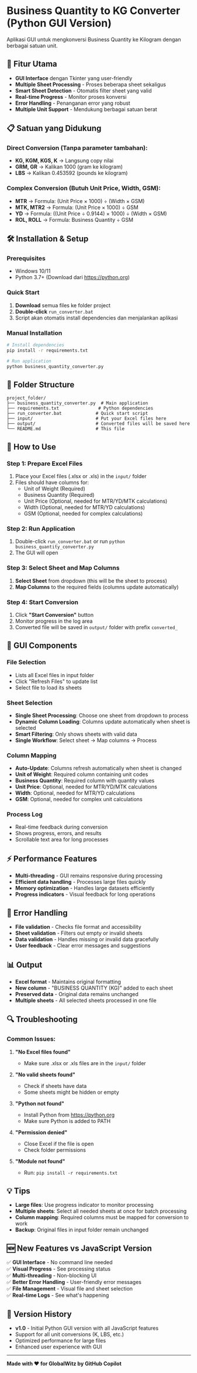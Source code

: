 # Business Quantity to KG Converter (Python GUI Version)

Aplikasi GUI untuk mengkonversi Business Quantity ke Kilogram dengan berbagai satuan unit.

## 🚀 Fitur Utama

- **GUI Interface** dengan Tkinter yang user-friendly
- **Multiple Sheet Processing** - Proses beberapa sheet sekaligus
- **Smart Sheet Detection** - Otomatis filter sheet yang valid
- **Real-time Progress** - Monitor proses konversi
- **Error Handling** - Penanganan error yang robust
- **Multiple Unit Support** - Mendukung berbagai satuan berat

## 📋 Satuan yang Didukung

### Direct Conversion (Tanpa parameter tambahan):
- **KG, KGM, KGS, K** → Langsung copy nilai
- **GRM, GR** → Kalikan 1000 (gram ke kilogram)
- **LBS** → Kalikan 0.453592 (pounds ke kilogram)

### Complex Conversion (Butuh Unit Price, Width, GSM):
- **MTR** → Formula: (Unit Price × 1000) ÷ (Width × GSM)
- **MTK, MTR2** → Formula: (Unit Price × 1000) ÷ GSM
- **YD** → Formula: ((Unit Price ÷ 0.9144) × 1000) ÷ (Width × GSM)
- **ROL, ROLL** → Formula: Business Quantity ÷ GSM

## 🛠️ Installation & Setup

### Prerequisites
- Windows 10/11
- Python 3.7+ (Download dari https://python.org)

### Quick Start
1. **Download** semua files ke folder project
2. **Double-click** `run_converter.bat`
3. Script akan otomatis install dependencies dan menjalankan aplikasi

### Manual Installation
```bash
# Install dependencies
pip install -r requirements.txt

# Run application
python business_quantity_converter.py
```

## 📁 Folder Structure
```
project_folder/
├── business_quantity_converter.py  # Main application
├── requirements.txt               # Python dependencies
├── run_converter.bat             # Quick start script
├── input/                        # Put your Excel files here
├── output/                       # Converted files will be saved here
└── README.md                     # This file
```

## 🎯 How to Use

### Step 1: Prepare Excel Files
1. Place your Excel files (.xlsx or .xls) in the `input/` folder
2. Files should have columns for:
   - Unit of Weight (Required)
   - Business Quantity (Required)
   - Unit Price (Optional, needed for MTR/YD/MTK calculations)
   - Width (Optional, needed for MTR/YD calculations)
   - GSM (Optional, needed for complex calculations)

### Step 2: Run Application
1. Double-click `run_converter.bat` or run `python business_quantity_converter.py`
2. The GUI will open

### Step 3: Select Sheet and Map Columns
1. **Select Sheet** from dropdown (this will be the sheet to process)
2. **Map Columns** to the required fields (columns update automatically)

### Step 4: Start Conversion
1. Click **"Start Conversion"** button
2. Monitor progress in the log area
3. Converted file will be saved in `output/` folder with prefix `converted_`

## 🔧 GUI Components

### File Selection
- Lists all Excel files in input folder
- Click "Refresh Files" to update list
- Select file to load its sheets

### Sheet Selection
- **Single Sheet Processing**: Choose one sheet from dropdown to process
- **Dynamic Column Loading**: Columns update automatically when sheet is selected
- **Smart Filtering**: Only shows sheets with valid data
- **Single Workflow**: Select sheet → Map columns → Process

### Column Mapping
- **Auto-Update**: Columns refresh automatically when sheet is changed
- **Unit of Weight**: Required column containing unit codes
- **Business Quantity**: Required column with quantity values
- **Unit Price**: Optional, needed for MTR/YD/MTK calculations
- **Width**: Optional, needed for MTR/YD calculations
- **GSM**: Optional, needed for complex unit calculations

### Process Log
- Real-time feedback during conversion
- Shows progress, errors, and results
- Scrollable text area for long processes

## ⚡ Performance Features

- **Multi-threading** - GUI remains responsive during processing
- **Efficient data handling** - Processes large files quickly
- **Memory optimization** - Handles large datasets efficiently
- **Progress indicators** - Visual feedback for long operations

## 🚨 Error Handling

- **File validation** - Checks file format and accessibility
- **Sheet validation** - Filters out empty or invalid sheets
- **Data validation** - Handles missing or invalid data gracefully
- **User feedback** - Clear error messages and suggestions

## 📊 Output

- **Excel format** - Maintains original formatting
- **New column** - "BUSINESS QUANTITY (KG)" added to each sheet
- **Preserved data** - Original data remains unchanged
- **Multiple sheets** - All selected sheets processed in one file

## 🔍 Troubleshooting

### Common Issues:

1. **"No Excel files found"**
   - Make sure .xlsx or .xls files are in the `input/` folder

2. **"No valid sheets found"**
   - Check if sheets have data
   - Some sheets might be hidden or empty

3. **"Python not found"**
   - Install Python from https://python.org
   - Make sure Python is added to PATH

4. **"Permission denied"**
   - Close Excel if the file is open
   - Check folder permissions

5. **"Module not found"**
   - Run: `pip install -r requirements.txt`

## 💡 Tips

- **Large files**: Use progress indicator to monitor processing
- **Multiple sheets**: Select all needed sheets at once for batch processing
- **Column mapping**: Required columns must be mapped for conversion to work
- **Backup**: Original files in input folder remain unchanged

## 🆕 New Features vs JavaScript Version

✅ **GUI Interface** - No command line needed  
✅ **Visual Progress** - See processing status  
✅ **Multi-threading** - Non-blocking UI  
✅ **Better Error Handling** - User-friendly error messages  
✅ **File Management** - Visual file and sheet selection  
✅ **Real-time Logs** - See what's happening  

## 📝 Version History

- **v1.0** - Initial Python GUI version with all JavaScript features
- Support for all unit conversions (K, LBS, etc.)
- Optimized performance for large files
- Enhanced user experience with GUI

---

**Made with ❤️ for GlobalWitz by GitHub Copilot**
